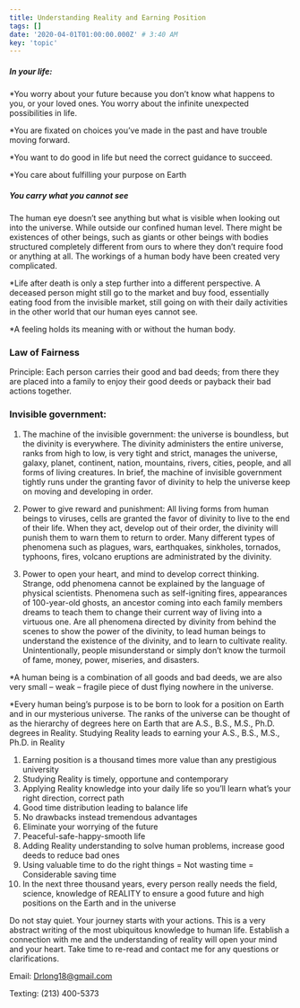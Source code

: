 ```yaml
---
title: Understanding Reality and Earning Position
tags: []
date: '2020-04-01T01:00:00.000Z' # 3:40 AM
key: 'topic'
---
```


##### In your life:

\*You worry about your future because you don’t know what happens to you, or your loved ones. You worry about the infinite unexpected possibilities in life.

\*You are fixated on choices you’ve made in the past and have trouble moving forward.

\*You want to do good in life but need the correct guidance to succeed.

\*You care about fulfilling your purpose on Earth

##### You carry what you cannot see

The human eye doesn’t see anything but what is visible when looking out into the universe. While outside our confined human level. There might be existences of other beings, such as giants or other beings with bodies structured completely different from ours to where they don’t require food or anything at all. The workings of a human body have been created very complicated.

\*Life after death is only a step further into a different perspective. A deceased person might still go to the market and buy food, essentially eating food from the invisible market, still going on with their daily activities in the other world that our human eyes cannot see.

\*A feeling holds its meaning with or without the human body.

### Law of Fairness

Principle: Each person carries their good and bad deeds; from there they are placed into a family to enjoy their good deeds or payback their bad actions together.

### Invisible government:

1. The machine of the invisible government: the universe is boundless, but the divinity is everywhere. The divinity administers the entire universe, ranks from high to low, is very tight and strict, manages the universe, galaxy, planet, continent, nation, mountains, rivers, cities, people, and all forms of living creatures. In brief, the machine of invisible government tightly runs under the granting favor of divinity to help the universe keep on moving and developing in order.

2. Power to give reward and punishment: All living forms from human beings to viruses, cells are granted the favor of divinity to live to the end of their life. When they act, develop out of their order, the divinity will punish them to warn them to return to order. Many different types of phenomena such as plagues, wars, earthquakes, sinkholes, tornados, typhoons, fires, volcano eruptions are administrated by the divinity.

3. Power to open your heart, and mind to develop correct thinking. Strange, odd phenomena cannot be explained by the language of physical scientists. Phenomena such as self-igniting fires, appearances of 100-year-old ghosts, an ancestor coming into each family members dreams to teach them to change their current way of living into a virtuous one. Are all phenomena directed by divinity from behind the scenes to show the power of the divinity, to lead human beings to understand the existence of the divinity, and to learn to cultivate reality. Unintentionally, people misunderstand or simply don’t know the turmoil of fame, money, power, miseries, and disasters.

\*A human being is a combination of all goods and bad deeds, we are also very small – weak – fragile piece of dust flying nowhere in the universe.

\*Every human being’s purpose is to be born to look for a position on Earth and in our mysterious universe. The ranks of the universe can be thought of as the hierarchy of degrees here on Earth that are A.S., B.S., M.S., Ph.D. degrees in Reality. Studying Reality leads to earning your A.S., B.S., M.S., Ph.D. in Reality

1. Earning position is a thousand times more value than any prestigious university
2. Studying Reality is timely, opportune and contemporary
3. Applying Reality knowledge into your daily life so you’ll learn what’s your right direction, correct path
4. Good time distribution leading to balance life
5. No drawbacks instead tremendous advantages
6. Eliminate your worrying of the future
7. Peaceful-safe-happy-smooth life
8. Adding Reality understanding to solve human problems, increase good deeds to reduce bad ones
9. Using valuable time to do the right things = Not wasting time = Considerable saving time
10. In the next three thousand years, every person really needs the field, science, knowledge of REALITY to ensure a good future and high positions on the Earth and in the universe

Do not stay quiet. Your journey starts with your actions. This is a very abstract writing of the most ubiquitous knowledge to human life. Establish a connection with me and the understanding of reality will open your mind and your heart. Take time to re-read and contact me for any questions or clarifications.

Email: Drlong18@gmail.com

Texting: (213) 400-5373
